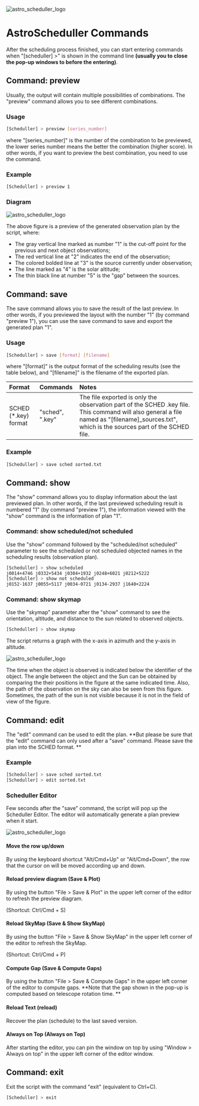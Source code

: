 ![astro_scheduller_logo](src/astro_scheduller.jpg)

# AstroScheduller Commands

After the scheduling process finished, you can start entering commands when "[scheduller] >" is shown in the command line **(usually you to close the pop-up windows to before the entering)**.

## Command: preview

Usually, the output will contain multiple possibilities of combinations. The "preview" command allows you to see different combinations.

### Usage

```bash
[Scheduller] > preview [series_number]
```

where "[series_number]" is the number of the combination to be previewed, the lower series number means the better the combination (higher score). In other words, if you want to preview the best combination, you need to use the command.

### Example

```bash
[Scheduller] > preview 1
```

### Diagram

![astro_scheduller_logo](src/figure1.png)

The above figure is a preview of the generated observation plan by the script, where:
 - The gray vertical line marked as number "1" is the cut-off point for the previous and next object observations; 
 - The red vertical line at "2" indicates the end of the observation;
 - The colored bolded line at "3" is the source currently under observation;
 - The line marked as "4" is the solar altitude;
 - The thin black line at number "5" is the "gap" between the sources.

## Command: save

The save command allows you to save the result of the last preview. In other words, if you previewed the layout with the number "1" (by command "preview 1"), you can use the save command to save and export the generated plan "1".

### Usage

```bash
[Scheduller] > save [format] [filename]
```

where "[format]" is the output format of the scheduling results (see the table below), and "[filename]" is the filename of the exported plan.

| **Format**           | **Commands**    | **Notes**                                                    |
| :------------------- | :-------------- | :----------------------------------------------------------- |
| SCHED (*.key) format | "sched", ".key" | The file exported is only the observation part of the SCHED .key file. This command will also general a file named as "[filename]_sources.txt", which is the sources part of the SCHED file. |

### Example

```bash
[Scheduller] > save sched sorted.txt
```



## Command: show

The "show" command allows you to display information about the last previewed plan. In other words, if the last previewed scheduling result is numbered "1" (by command "preview 1"), the information viewed with the "show" command is the information of plan "1".

### Command: show scheduled/not scheduled

Use the "show" command followed by the "scheduled/not scheduled" parameter to see the scheduled or not scheduled objected names in the scheduling results (observation plan).

```bash
[Scheduller] > show scheduled
j0014+4746 j0332+5434 j0304+1932 j0248+6021 j0212+5222
[Scheduller] > show not scheduled
j0152-1637 j0055+5117 j0034-0721 j0134-2937 j1640+2224
```

### Command: show skymap

Use the "skymap" parameter after the "show" command to see the orientation, altitude, and distance to the sun related to observed objects.

```bash
[Scheduller] > show skymap
```

The script returns a graph with the x-axis in azimuth and the y-axis in altitude.

![astro_scheduller_logo](src/figure2.png)

The time when the object is observed is indicated below the identifier of the object. The angle between the object and the Sun can be obtained by comparing the their positions in the figure at the same indicated time. Also, the path of the observation on the sky can also be seen from this figure. Sometimes, the path of the sun is not visible because it is not in the field of view of the figure.

## Command: edit

The "edit" command can be used to edit the plan. **But please be sure that the "edit" command can only used after a "save" command. Please save the plan into the SCHED format. **

### Example

```bash
[Scheduller] > save sched sorted.txt
[Scheduller] > edit sorted.txt
```

### Scheduller Editor

Few seconds after the "save" command, the script will pop up the Scheduller Editor. The editor will automatically generate a plan preview when it start. 

![astro_scheduller_logo](src/figure3.png)

#### Move the row up/down

By using the keyboard shortcut "Alt/Cmd+Up" or "Alt/Cmd+Down", the row that the cursor on will be moved according up and down.

#### Reload preview diagram (Save & Plot)

By using the button "File > Save & Plot" in the upper left corner of the editor to refresh the preview diagram.

(Shortcut: Ctrl/Cmd + S)

#### Reload SkyMap (Save & Show SkyMap)

By using the button "File > Save & Show SkyMap" in the upper left corner of the editor to refresh the SkyMap.

(Shortcut: Ctrl/Cmd + P)

#### Compute Gap (Save & Compute Gaps)

By using the button "File > Save & Compute Gaps" in the upper left corner of the editor to compute gaps. **Note that the gap shown in the pop-up is computed based on telescope rotation time. **

#### Reload Text (reload)

Recover the plan (schedule) to the last saved version.

#### Always on Top (Always on Top)

After starting the editor, you can pin the window on top by using "Window > Always on top" in the upper left corner of the editor window.

## Command: exit

Exit the script with the command "exit" (equivalent to Ctrl+C).

```bash
[Scheduller] > exit
```

